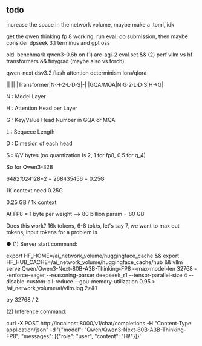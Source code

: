 ## todo
increase the space in the network volume, maybe make a .toml, idk

get the qwen thinking fp 8 working, run eval, do submission, then maybe consider dpseek 3.1 terminus and gpt oss


old: 
benchmark qwen3-0.6b on (1) arc-agi-2 eval set && (2) perf vllm vs hf transformers && tinygrad (maybe also vs torch)

qwen-next
dsv3.2
flash attention
determinism
lora/qlora


|| || |Transformer|N⋅H⋅2⋅L⋅D⋅S|-| |GQA/MQA|N⋅G⋅2⋅L⋅D⋅S|H→G|

N : Model Layer

H : Attention Head per Layer

G : Key/Value Head Number in GQA or MQA

L : Sequece Length

D : Dimesion of each head

S : K/V bytes (no quantization is 2, 1 for fp8, 0.5 for q_4)

So for Qwen3-32B

64*8*2*1024*128*2 = 268435456 = 0.25G

1K context need 0.25G

0.25 GB / 1k context 

At FP8 = 1 byte per weight --> 80 billion param = 80 GB

Does this work? 16k tokens, 6-8 tok/s, let's say 7, we want to max out tokens, input tokens for a problem is  

● (1) Server start command:

export HF_HOME=/ai_network_volume/huggingface_cache && export HF_HUB_CACHE=/ai_network_volume/huggingface_cache/hub && vllm serve Qwen/Qwen3-Next-80B-A3B-Thinking-FP8 --max-model-len 32768 --enforce-eager --reasoning-parser deepseek_r1 --tensor-parallel-size 4 --disable-custom-all-reduce --gpu-memory-utilization 0.95 > /ai_network_volume/ai/vllm.log 2>&1

try 32768 / 2

  (2) Inference command:

  curl -X POST http://localhost:8000/v1/chat/completions -H "Content-Type: application/json" -d '{"model": "Qwen/Qwen3-Next-80B-A3B-Thinking-FP8", "messages": [{"role": "user", "content": "Hi!"}]}'

